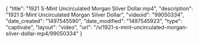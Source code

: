 {
    "title": "1921 S-Mint Uncirculated Morgan Silver Dollar.mp4",
    "description": "1921 S-Mint Uncirculated Morgan Silver Dollar",
    "videoid": "99050334",
    "date_created": "1497545590",
    "date_modified": "1497545923",
    "type": "captivate",
    "layout": "video",
    "url": "\/v\/1921-s-mint-uncirculated-morgan-silver-dollar-mp4\/99050334"
}